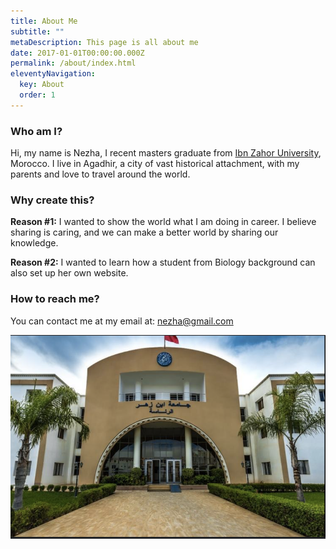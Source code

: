 ```yaml
---
title: About Me
subtitle: ""
metaDescription: This page is all about me
date: 2017-01-01T00:00:00.000Z
permalink: /about/index.html
eleventyNavigation:
  key: About
  order: 1
---
```


### Who am I?
Hi, my name is Nezha, I recent masters graduate from [Ibn Zahor University](https://www.uiz.ac.ma/), Morocco. I live in Agadhir, a city of vast historical attachment, with my parents and love to travel around the world.

### Why create this?

**Reason #1:** I wanted to show the world what I am doing in career. I believe sharing is caring, and we can make a better world by sharing our knowledge.

**Reason #2:** I wanted to learn how a student from Biology background can also set up her own website.

### How to reach me?
You can contact me at my email at: nezha@gmail.com

![Fern in Hand](/src/assets/img/fern-forest.png "University")
